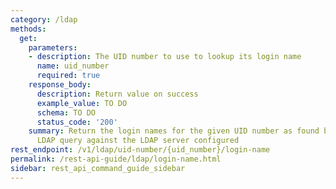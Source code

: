 ```yaml
---
category: /ldap
methods:
  get:
    parameters:
    - description: The UID number to use to lookup its login name
      name: uid_number
      required: true
    response_body:
      description: Return value on success
      example_value: TO DO
      schema: TO DO
      status_code: '200'
    summary: Return the login names for the given UID number as found by issuing an
      LDAP query against the LDAP server configured
rest_endpoint: /v1/ldap/uid-number/{uid_number}/login-name
permalink: /rest-api-guide/ldap/login-name.html
sidebar: rest_api_command_guide_sidebar
---
```


